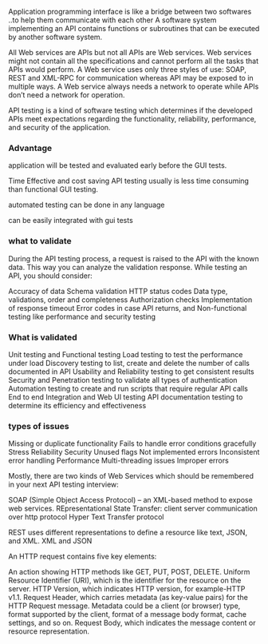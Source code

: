 Application programming interface is like a bridge between two softwares ..to help them communicate with each other
 A software system implementing an API contains functions or subroutines that can be executed by another software system.


All Web services are APIs but not all APIs are Web services.
Web services might not contain all the specifications and cannot perform all the tasks that APIs would perform.
A Web service uses only three styles of use: SOAP, REST and XML-RPC for communication whereas API may be exposed to in multiple ways.
A Web service always needs a network to operate while APIs don’t need a network for operation.


API testing is a kind of software testing which determines if the developed APIs meet expectations regarding the functionality, reliability, performance, and security of the application.


### Advantage

application will be tested and evaluated early before the GUI tests. 

Time Effective and cost saving API testing usually is less time consuming than functional GUI testing.  

automated testing can be done in any language

can be easily integrated with gui tests

### what to validate
During the API testing process, a request is raised to the API with the known data. This way you can analyze the validation response. While testing an API, you should consider:

Accuracy of data
Schema validation
HTTP status codes
Data type, validations, order and completeness
Authorization checks
Implementation of response timeout
Error codes in case API returns, and
Non-functional testing like performance and security testing

### What is validated

Unit testing and Functional testing
Load testing to test the performance under load
Discovery testing to list, create and delete the number of calls documented in API
Usability and Reliability testing to get consistent results
Security and Penetration testing to validate all types of authentication
Automation testing to create and run scripts that require regular API calls
End to end Integration and Web UI testing
API documentation testing to determine its efficiency and effectiveness

### types of issues

Missing or duplicate functionality
Fails to handle error conditions gracefully
Stress
Reliability
Security
Unused flags
Not implemented errors
Inconsistent error handling
Performance
Multi-threading issues
Improper errors

Mostly, there are two kinds of Web Services which should be remembered in your next API testing interview:

SOAP (Simple Object Access Protocol) – an XML-based method to expose web services.
REpresentational State Transfer: client server communication over http protocol Hyper Text Transfer protocol

REST uses different representations to define a resource like text, JSON, and XML.
XML and JSON


An HTTP request contains five key elements:

An action showing HTTP methods like GET, PUT, POST, DELETE.
Uniform Resource Identifier (URI), which is the identifier for the resource on the server.
HTTP Version, which indicates HTTP version, for example-HTTP v1.1.
Request Header, which carries metadata (as key-value pairs) for the HTTP Request message. Metadata could be a client (or browser) type, format supported by the client, format of a message body format, cache settings, and so on.
Request Body, which indicates the message content or resource representation.



